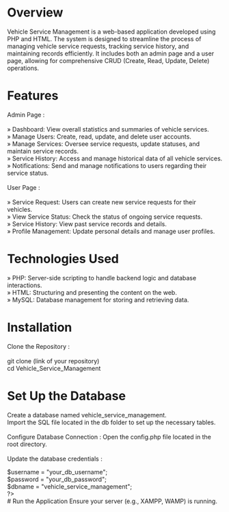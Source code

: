 # Overview
Vehicle Service Management is a web-based application developed using PHP and HTML. The system is designed to streamline the process of managing vehicle service requests, tracking service history, and maintaining records efficiently. It includes both an admin page and a user page, allowing for comprehensive CRUD (Create, Read, Update, Delete) operations.

# Features
Admin Page :<br>
<br>
» Dashboard: View overall statistics and summaries of vehicle services.<br>
» Manage Users: Create, read, update, and delete user accounts.<br>
» Manage Services: Oversee service requests, update statuses, and maintain service records.<br>
» Service History: Access and manage historical data of all vehicle services.<br>
» Notifications: Send and manage notifications to users regarding their service status.<br>
<br>
User Page :<br>
<br>
» Service Request: Users can create new service requests for their vehicles.<br>
» View Service Status: Check the status of ongoing service requests.<br>
» Service History: View past service records and details.<br>
» Profile Management: Update personal details and manage user profiles.<br>
# Technologies Used
» PHP: Server-side scripting to handle backend logic and database interactions.<br>
» HTML: Structuring and presenting the content on the web.<br>
» MySQL: Database management for storing and retrieving data.<br>
# Installation
Clone the Repository :<br>
<br>
git clone (link of your repository) <br>
cd Vehicle_Service_Management<br>
# Set Up the Database
Create a database named vehicle_service_management.<br>
Import the SQL file located in the db folder to set up the necessary tables.<br>
<br>
Configure Database Connection :
Open the config.php file located in the root directory.<br>
<br>
Update the database credentials :
<?php
$servername = "localhost";<br>
$username = "your_db_username";<br>
$password = "your_db_password";<br>
$dbname = "vehicle_service_management";<br>
?>
<br>
# Run the Application
Ensure your server (e.g., XAMPP, WAMP) is running.<br>
